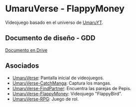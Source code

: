 # UmaruVerse - FlappyMoney

Videojuego basado en el universo de [UmaruYT](https://www.youtube.com/@UmaruYT/).

## Documento de diseño - GDD

[Documento en Drive](https://docs.google.com/document/d/1uvuJnF-tesfL8v_zWbHgHR2u3mdvfGoYK4OZ8O0RKXU/edit?usp=drive_link)

    
## Asociados

- [UmaruVerse](https://github.com/jbr1989/UmaruVerse): Pantalla inicial de videojuegos.
- [UmaruVerse-CatchManga](https://github.com/jbr1989/UmaruVerse-CatchManga): Captura los mangas.
- [UmaruVerse-FindPartner](https://github.com/jbr1989/UmaruVerse-FindPartner): Encuentra las parejas de Pepis.
- [UmaruVerse-FlappyMoney](https://github.com/jbr1989/UmaruVerse-FlappyMoney): Videojuego "FlappyBird".
- [UmaruVerse-RPG](https://github.com/jbr1989/UmaruVerse-RPG): Juego de rol.